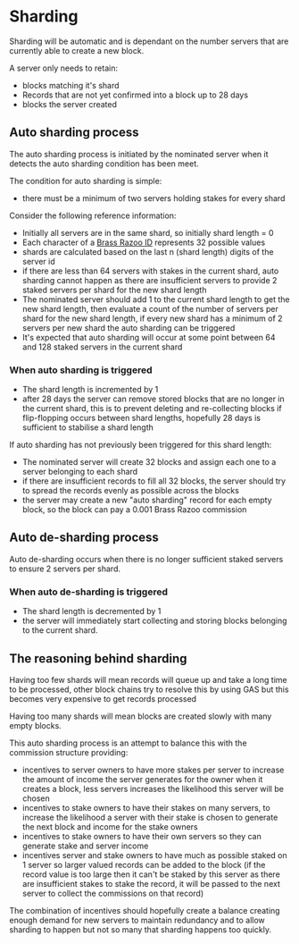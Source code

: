 
# Sharding

Sharding will be automatic and is dependant on the number servers that are currently able to create a new block.

A server only needs to retain:
- blocks matching it's shard
- Records that are not yet confirmed into a block up to 28 days
- blocks the server created

## Auto sharding process

The auto sharding process is initiated by the nominated server when it detects the auto sharding condition has been meet.

The condition for auto sharding is simple:
- there must be a minimum of two servers holding stakes for every shard

Consider the following reference information:
- Initially all servers are in the same shard, so initially shard length = 0
- Each character of a [Brass Razoo ID](BrassRazooIDs.md) represents 32 possible values
- shards are calculated based on the last n (shard length) digits of the server id
- if there are less than 64 servers with stakes in the current shard, auto sharding cannot happen as there are insufficient servers to provide 2 staked servers per shard for the new shard length
- The nominated server should add 1 to the current shard length to get the new shard length, then evaluate a count of the number of servers per shard for the new shard length, if every new shard has a minimum of 2 servers per new shard the auto sharding can be triggered
- It's expected that auto sharding will occur at some point between 64 and 128 staked servers in the current shard

### When auto sharding is triggered

- The shard length is incremented by 1
- after 28 days the server can remove stored blocks that are no longer in the current shard, this is to prevent deleting and re-collecting blocks if flip-flopping occurs between shard lengths, hopefully 28 days is sufficient to stabilise a shard length

If auto sharding has not previously been triggered for this shard length:
- The nominated server will create 32 blocks and assign each one to a server belonging to each shard
- if there are insufficient records to fill all 32 blocks, the server should try to spread the records evenly as possible across the blocks
- the server may create a new "auto sharding" record for each empty block, so the block can pay a 0.001 Brass Razoo commission

## Auto de-sharding process

Auto de-sharding occurs when there is no longer sufficient staked servers to ensure 2 servers per shard.

### When auto de-sharding is triggered

- The shard length is decremented by 1
- the server will immediately start collecting and storing blocks belonging to the current shard.


## The reasoning behind sharding

Having too few shards will mean records will queue up and take a long time to be processed, other block chains try to resolve this by using GAS but this becomes very expensive to get records processed

Having too many shards will mean blocks are created slowly with many empty blocks.

This auto sharding process is an attempt to balance this with the commission structure providing:
- incentives to server owners to have more stakes per server to increase the amount of income the server generates for the owner when it creates a block, less servers increases the likelihood this server will be chosen
- incentives to stake owners to have their stakes on many servers, to increase the likelihood a server with their stake is chosen to generate the next block and income for the stake owners
- incentives to stake owners to have their own servers so they can generate stake and server income
- incentives server and stake owners to have much as possible staked on 1 server so larger valued records can be added to the block (if the record value is too large then it can't be staked by this server as there are insufficient stakes to stake the record, it will be passed to the next server to collect the commissions on that record)

The combination of incentives should hopefully create a balance creating enough demand for new servers to maintain redundancy and to allow sharding to happen but not so many that sharding happens too quickly.
